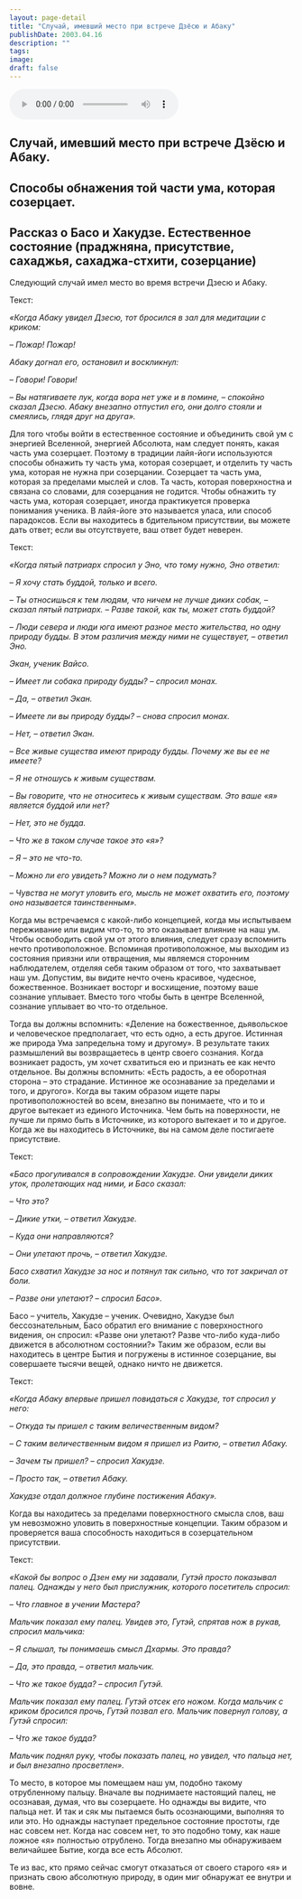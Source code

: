 ```yaml
---
layout: page-detail
title: "Случай, имевший место при встрече Дзёсю и Абаку"
publishDate: 2003.04.16
description: ""
tags:
image:
draft: false
---
```


<audio title="2003.04.16 - Случай, имевший место при встрече Дзёсю и Абаку.mp3" src="/upload/iblock/062/062fe8466722bf839ef2e57e882e37c1.mp3" controls=""></audio>

## **Случай, имевший место при встрече Дзёсю и Абаку.**

## **Способы обнажения той части ума, которая созерцает.**

## **Рассказ о Басо и Хакудзе.** **Естественное состояние** **(праджняна, присутствие, сахаджья, сахаджа-стхити, созерцание)** 
  
  
 Следующий случай имел место во время встречи Дзесю и Абаку.

  
 Текст:

_«Когда Абаку увидел Дзесю, тот бросился в зал для медитации с криком:_ 

 _– Пожар! Пожар!_ 

 _Абаку догнал его, остановил и воскликнул:_ 

 _– Говори! Говори!_ 

 _– Вы натягиваете лук, когда вора нет уже и в помине, – спокойно сказал Дзесю. Абаку внезапно отпустил его, они долго стояли и смеялись, глядя друг на друга»._ 

 Для того чтобы войти в естественное состояние и объединить свой ум с энергией Вселенной, энергией Абсолюта, нам следует понять, какая часть ума созерцает. Поэтому в традиции лайя-йоги используются способы обнажить ту часть ума, которая созерцает, и отделить ту часть ума, которая не нужна при созерцании. Созерцает та часть ума, которая за пределами мыслей и слов. Та часть, которая поверхностна и связана со словами, для созерцания не годится. Чтобы обнажить ту часть ума, которая созерцает, иногда практикуется проверка понимания ученика. В лайя-йоге это называется уласа, или способ парадоксов. Если вы находитесь в бдительном присутствии, вы можете дать ответ; если вы отсутствуете, ваш ответ будет неверен.

  
 Текст:

  
_«Когда пятый патриарх спросил у Эно, что тому нужно, Эно ответил:_ 

 _– Я хочу стать буддой, только и всего._ 

 _– Ты относишься к тем людям, что ничем не лучше диких собак, – сказал пятый патриарх. – Разве такой, как ты, может стать буддой?_ 

 _– Люди севера и люди юга имеют разное место жительства, но одну природу будды. В этом различия между ними не существует, – ответил Эно._ 

_Экан, ученик Вайсо._ 

 _– Имеет ли собака природу будды? – спросил монах._ 

 _– Да, – ответил Экан._ 

 _– Имеете ли вы природу будды? – снова спросил монах._ 

 _– Нет, – ответил Экан._ 

 _– Все живые существа имеют природу будды. Почему же вы ее не имеете?_ 

 _– Я не отношусь к живым существам._ 

 _– Вы говорите, что не относитесь к живым существам. Это ваше «я» является буддой или нет?_ 

 _– Нет, это не будда._ 

 _– Что же в таком случае такое это «я»?_ 

 _– Я – это не что-то._ 

 _– Можно ли его увидеть? Можно ли о нем подумать?_ 

 _– Чувства не могут уловить его, мысль не может охватить его, поэтому оно называется таинственным»._ 

 Когда мы встречаемся с какой-либо концепцией, когда мы испытываем переживание или видим что-то, то это оказывает влияние на наш ум. Чтобы освободить свой ум от этого влияния, следует сразу вспомнить нечто противоположное. Вспоминая противоположное, мы выходим из состояния приязни или отвращения, мы являемся сторонним наблюдателем, отделяя себя таким образом от того, что захватывает наш ум. Допустим, вы видите нечто очень красивое, чудесное, божественное. Возникает восторг и восхищение, поэтому ваше сознание уплывает. Вместо того чтобы быть в центре Вселенной, сознание уплывает во что-то отдельное. 

  
 Тогда вы должны вспомнить: «Деление на божественное, дьявольское и человеческое предполагает, что есть одно, а есть другое. Истинная же природа Ума запредельна тому и другому». В результате таких размышлений вы возвращаетесь в центр своего сознания. Когда возникает радость, ум хочет схватиться ею и признать ее как нечто отдельное. Вы должны вспомнить: «Есть радость, а ее оборотная сторона – это страдание. Истинное же осознавание за пределами и того, и другого». Когда вы таким образом ищете пары противоположностей во всем, внезапно вы понимаете, что и то и другое вытекает из единого Источника. Чем быть на поверхности, не лучше ли прямо быть в Источнике, из которого вытекает и то и другое. Когда же вы находитесь в Источнике, вы на самом деле постигаете присутствие.

  
 Текст:

_«Басо прогуливался в сопровождении Хакудзе. Они увидели диких уток, пролетающих над ними, и Басо сказал:_ 

 _– Что это?_ 

 _– Дикие утки, – ответил Хакудзе._ 

 _– Куда они направляются?_ 

 _– Они улетают прочь, – ответил Хакудзе._ 

 _Басо схватил Хакудзе за нос и потянул так сильно, что тот закричал от боли._ 

 _– Разве они улетают? – спросил Басо»._ 

 Басо – учитель, Хакудзе – ученик. Очевидно, Хакудзе был бессознательным, Басо обратил его внимание с поверхностного видения, он спросил: «Разве они улетают? Разве что-либо куда-либо движется в абсолютном состоянии?» Таким же образом, если вы находитесь в центре Бытия и погружены в истинное созерцание, вы совершаете тысячи вещей, однако ничто не движется.

  
 Текст:

  
_«Когда Абаку впервые пришел повидаться с Хакудзе, тот спросил у него:_ 

 _– Откуда ты пришел с таким величественным видом?_ 

 _– С таким величественным видом я пришел из Раитю, – ответил Абаку._ 

 _– Зачем ты пришел? – спросил Хакудзе._ 

 _– Просто так, – ответил Абаку._ 

 _Хакудзе отдал должное глубине постижения Абаку»._ 

 Когда вы находитесь за пределами поверхностного смысла слов, ваш ум невозможно уловить в поверхностные концепции. Таким образом и проверяется ваша способность находиться в созерцательном присутствии.

  
 Текст:

  
_«Какой бы вопрос о Дзен ему ни задавали, Гутэй просто показывал палец. Однажды у него был прислужник, которого посетитель спросил:_ 

 _– Что главное в учении Мастера?_ 

 _Мальчик показал ему палец. Увидев это, Гутэй, спрятав нож в рукав, спросил мальчика:_ 

 _– Я слышал, ты понимаешь смысл Дхармы. Это правда?_ 

 _– Да, это правда, – ответил мальчик._ 

 _– Что же такое будда? – спросил Гутэй._ 

 _Мальчик показал ему палец. Гутэй отсек его ножом. Когда мальчик с криком бросился прочь, Гутэй позвал его. Мальчик повернул голову, а Гутэй спросил:_ 

 _– Что же такое будда?_ 

 _Мальчик поднял руку, чтобы показать палец, но увидел, что пальца нет, и был внезапно просветлен»._ 

 То место, в которое мы помещаем наш ум, подобно такому отрубленному пальцу. Вначале вы поднимаете настоящий палец, не осознавая, думая, что вы созерцаете. Но однажды вы видите, что пальца нет. И так и сяк мы пытаемся быть осознающими, выполняя то или это. Но однажды наступает предельное состояние простоты, где нас совсем нет. Когда нас совсем нет, то это подобно тому, как наше ложное «я» полностью отрублено. Тогда внезапно мы обнаруживаем величайшее Бытие, когда все есть Абсолют.

  
 Те из вас, кто прямо сейчас смогут отказаться от своего старого «я» и признать свою абсолютную природу, в один миг обнаружат ее внутри и вовне.
  
  
